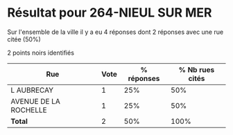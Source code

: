 # Résultat pour 264-NIEUL SUR MER

Sur l'ensemble de la ville il y a eu 4 réponses dont 2 réponses avec une rue citée (50%)

2 points noirs identifiés

| Rue | Vote | % réponses | % Nb rues cités|
|-----|------|------------|----------------|
| L AUBRECAY | 1 | 25% | 50%|
| AVENUE DE LA ROCHELLE | 1 | 25% | 50%|
| **Total** | 2 | 50% | 100%|
